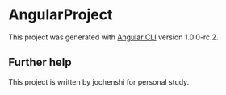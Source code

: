 # AngularProject

This project was generated with [Angular CLI](https://github.com/angular/angular-cli) version 1.0.0-rc.2.

## Further help

This project is written by jochenshi for personal study.

